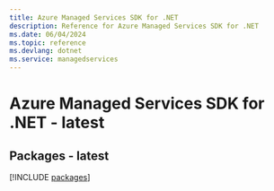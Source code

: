 ```yaml
---
title: Azure Managed Services SDK for .NET
description: Reference for Azure Managed Services SDK for .NET
ms.date: 06/04/2024
ms.topic: reference
ms.devlang: dotnet
ms.service: managedservices
---
```

# Azure Managed Services SDK for .NET - latest
## Packages - latest
[!INCLUDE [packages](managed-services-index.md)]